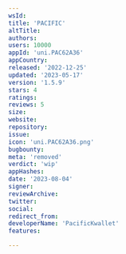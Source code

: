 ```yaml
---
wsId: 
title: 'PACIFIC'
altTitle: 
authors: 
users: 10000
appId: 'uni.PAC62A36'
appCountry: 
released: '2022-12-25'
updated: '2023-05-17'
version: '1.5.9'
stars: 4
ratings: 
reviews: 5
size: 
website: 
repository: 
issue: 
icon: 'uni.PAC62A36.png'
bugbounty: 
meta: 'removed'
verdict: 'wip'
appHashes: 
date: '2023-08-04'
signer: 
reviewArchive: 
twitter: 
social: 
redirect_from: 
developerName: 'PacificKwallet'
features: 

---
```


